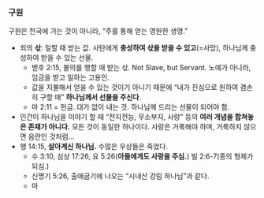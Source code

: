 ### 구원
구원은 천국에 가는 것이 아니라, “주를 통해 얻는 영원한 생명.”
- 죄의 **삯**: 일할 때 받는 값. 사탄에게 **충성하여 삯을 받을 수 있고**(=사망), 하나님께 충성하여 받을 수 있는 선물.
	- 벧후 2:15, 불의를 행할 때 받는 삯. Not Slave, but Servant. 노예가 아니라, 임금을 받고 일하는 고용인. 
	- 값을 지불해서 얻을 수 있는 것이기 아니기 때문에 “내가 진심으로 원하여 겸손히 구할 때” **하나님께서 선물을 주신다**.
	- 마 2:11 = 헌금. 대가 없이 내는 것. 하나님께 드리는 선물이 되어야 함.
- 인간이 하나님을 이야기 할 때 “전지전능, 무소부지, 사랑” 등의 **여러 개념을 합쳐놓은 존재가 아니다.** 모든 것이 동일한 하나이다. 사랑은 거룩해야 하며, 거룩하지 않으면 음란인 것처럼… 
- 행 14:15, **살아계신 하나님.** 수많은 우상들은 죽었다. 
	- 수 3:10, 삼상 17:26, 요 5:26(**아들에게도 사랑을 주심.**) 빌 2:6-7(종의 형체가 되심.)
	- 신명기 5:26, 출애굽기에 나오는 “시내산 강림 하나님”과 같다. 
	- 마 